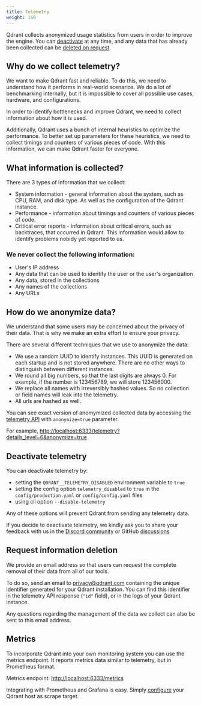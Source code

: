 ```yaml
---
title: Telemetry
weight: 150
---
```



Qdrant collects anonymized usage statistics from users in order to improve the engine.
You can [deactivate](#deactivate-telemetry) at any time, and any data that has already been collected can be [deleted on request](#request-information-deletion).

## Why do we collect telemetry?

We want to make Qdrant fast and reliable. To do this, we need to understand how it performs in real-world scenarios.
We do a lot of benchmarking internally, but it is impossible to cover all possible use cases, hardware, and configurations.

In order to identify bottlenecks and improve Qdrant, we need to collect information about how it is used.

Additionally, Qdrant uses a bunch of internal heuristics to optimize the performance.
To better set up parameters for these heuristics, we need to collect timings and counters of various pieces of code.
With this information, we can make Qdrant faster for everyone.


## What information is collected?

There are 3 types of information that we collect:

* System information - general information about the system, such as CPU, RAM, and disk type. As well as the configuration of the Qdrant instance.
* Performance - information about timings and counters of various pieces of code.
* Critical error reports - information about critical errors, such as backtraces, that occurred in Qdrant. This information would allow to identify problems nobidy yet reported to us.

### We **never** collect the following information:

- User's IP address
- Any data that can be used to identify the user or the user's organization
- Any data, stored in the collections
- Any names of the collections
- Any URLs

## How do we anonymize data?

We understand that some users may be concerned about the privacy of their data.
That is why we make an extra effort to ensure your privacy.

There are several different techniques that we use to anonymize the data:

- We use a random UUID to identify instances. This UUID is generated on each startup and is not stored anywhere. There are no other ways to distinguish between different instances.
- We round all big numbers, so that the last digits are always 0. For example, if the number is 123456789, we will store 123456000.
- We replace all names with irreversibly hashed values. So no collection or field names will leak into the telemetry.
- All urls are hashed as well.

You can see exact version of anomymized collected data by accessing the [telemetry API](https://qdrant.github.io/qdrant/redoc/index.html#tag/service/operation/telemetry) with `anonymize=true` parameter.

For example, <http://localhost:6333/telemetry?details_level=6&anonymize=true>


## Deactivate telemetry

You can deactivate telemetry by:

- setting the `QDRANT__TELEMETRY_DISABLED` environment variable to `true`
- setting the config option `telemetry_disabled` to `true` in the `config/production.yaml` or `config/config.yaml` files
- using cli option `--disable-telemetry`

Any of these options will prevent Qdrant from sending any telemetry data.

If you decide to deactivate telemetry, we kindly ask you to share your feedback with us in the [Discord community](https://qdrant.to/discord) or GitHub [discussions](https://github.com/qdrant/qdrant/discussions)

## Request information deletion

We provide an email address so that users can request the complete removal of their data from all of our tools.

To do so, send an email to privacy@qdrant.com containing the unique identifier generated for your Qdrant installation.
You can find this identifier in the telemetry API response (`"id"` field), or in the logs of your Qdrant instance.

Any questions regarding the management of the data we collect can also be sent to this email address.

## Metrics

To incorporate Qdrant into your own monitoring system you can use the metrics
endpoint. It reports metrics data similar to telemetry, but in Prometheus
format.

Metrics endpoint: <http://localhost:6333/metrics>

Integrating with Prometheus and Grafana is easy. Simply
[configure](https://prometheus.io/docs/prometheus/latest/getting_started/#configure-prometheus-to-monitor-the-sample-targets)
your Qdrant host as scrape target.

